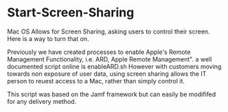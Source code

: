 # Start-Screen-Sharing
Mac OS Allows for Screen Sharing, asking users to control their screen. Here is a way to turn that on.

Previously we have created processes to enable Apple's Remote Management Functionality, i.e. ARD, Apple Remote Management". a well documented script online is enableARD.sh However with customers moving towards non exposure of user data, using screen sharing allows the IT person to reuest access to a Mac, rather than simply control it.

This script was based on the Jamf framework but can easily be modififed for any delivery method.

